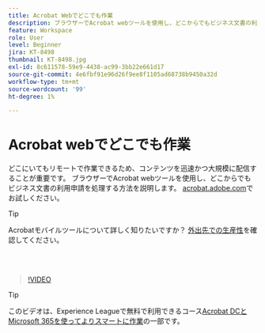 ```yaml
---
title: Acrobat Webでどこでも作業
description: ブラウザーでAcrobat webツールを使用し、どこからでもビジネス文書の利用申請を処理する方法を説明します
feature: Workspace
role: User
level: Beginner
jira: KT-8498
thumbnail: KT-8498.jpg
exl-id: 8c611578-59e9-4438-ac99-3bb22e661d17
source-git-commit: 4e6fbf91e96d26f9ee8f1105ad68738b9450a32d
workflow-type: tm+mt
source-wordcount: '99'
ht-degree: 1%

---
```


# Acrobat webでどこでも作業

どこにいてもリモートで作業できるため、コンテンツを迅速かつ大規模に配信することが重要です。 ブラウザーでAcrobat webツールを使用し、どこからでもビジネス文書の利用申請を処理する方法を説明します。 [acrobat.adobe.com](https://acrobat.adobe.com/)でお試しください。

>[!TIP]
>
>Acrobatモバイルツールについて詳しく知りたいですか？ [外出先での生産性](productivity.md)を確認してください。

<br> 

>[!VIDEO](https://video.tv.adobe.com/v/337436?quality=12&learn=on&hidetitle=true)

>[!TIP]
>
>このビデオは、Experience Leagueで無料で利用できるコース[Acrobat DCとMicrosoft 365を使ってよりスマートに作業](https://experienceleague.adobe.com/?recommended=Acrobat-U-1-2021.microsoft365)の一部です。
